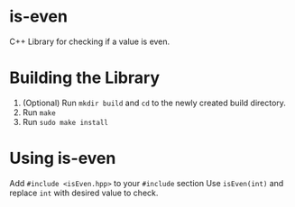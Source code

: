 # is-even
C++ Library for checking if a value is even.
# Building the Library
1. (Optional) Run `mkdir build` and `cd` to the newly created build directory.
2. Run `make`
3. Run `sudo make install`
# Using is-even
Add `#include <isEven.hpp>` to your `#include` section
Use `isEven(int)` and replace `int` with desired value to check.
